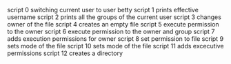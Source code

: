 script 0 switching current user to user betty
script 1 prints effective username
script 2 prints all the groups of the current user
script 3 changes owner of the file
script 4 creates an empty file
script 5 execute permission to the owner
script 6 execute permission to the owner and group
script 7 adds execution permissions for owner
script 8 set permission to file
script 9 sets mode of the file
script 10 sets mode of the file
script 11 adds excecutive permissions
script 12 creates a directory
